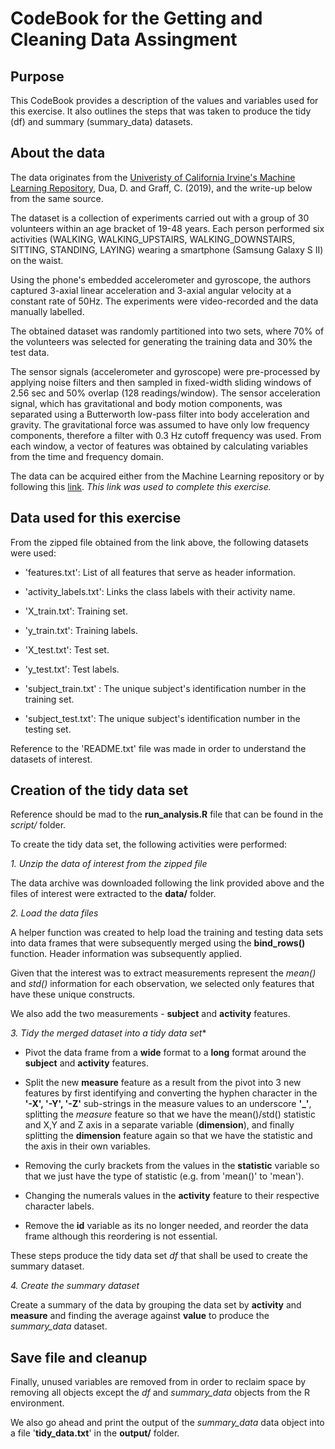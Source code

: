 # CodeBook for the Getting and Cleaning Data Assingment

## Purpose

This CodeBook provides a description of the values and variables used for this exercise. It also outlines the steps that was taken to produce the tidy (df) and summary (summary_data) datasets.

## About the data

The data originates from the [Univeristy of California Irvine's Machine Learning Repository](http://archive.ics.uci.edu/ml), Dua, D. and Graff, C. (2019), and the write-up below from the same source.

The dataset is a collection of experiments carried out with a group of 30 volunteers within an age bracket of 19-48 years. Each person performed six activities (WALKING, WALKING_UPSTAIRS, WALKING_DOWNSTAIRS, SITTING, STANDING, LAYING) wearing a smartphone (Samsung Galaxy S II) on the waist. 

Using the phone's embedded accelerometer and gyroscope, the authors captured 3-axial linear acceleration and 3-axial angular velocity at a constant rate of 50Hz. The experiments were video-recorded and the data manually labelled. 

The obtained dataset was randomly partitioned into two sets, where 70% of the volunteers was selected for generating the training data and 30% the test data.

The sensor signals (accelerometer and gyroscope) were pre-processed by applying noise filters and then sampled in fixed-width sliding windows of 2.56 sec and 50% overlap (128 readings/window). The sensor acceleration signal, which has gravitational and body motion components, was separated using a Butterworth low-pass filter into body acceleration and gravity. The gravitational force was assumed to have only low frequency components, therefore a filter with 0.3 Hz cutoff frequency was used. From each window, a vector of features was obtained by calculating variables from the time and frequency domain.

The data can be acquired either from the Machine Learning repository or by following this [link](https://d396qusza40orc.cloudfront.net/getdata%2Fprojectfiles%2FUCI%20HAR%20Dataset.zip). *This link was used to complete this exercise.*

## Data used for this exercise

From the zipped file obtained from the link above, the following datasets were used:

- 'features.txt': List of all features that serve as header information.

- 'activity_labels.txt': Links the class labels with their activity name.

- 'X_train.txt': Training set.

- 'y_train.txt': Training labels.

- 'X_test.txt': Test set.

- 'y_test.txt': Test labels.

- 'subject_train.txt' : The unique subject's identification number in the training set.

- 'subject_test.txt': The unique subject's identification number in the testing set.

Reference to the 'README.txt' file was made in order to understand the datasets of interest.

## Creation of the tidy data set

Reference should be mad to the **run_analysis.R** file that can be found in the *script/* folder.

To create the tidy data set, the following activities were performed:

*1. Unzip the data of interest from the zipped file*

The data archive was downloaded following the link provided above and the files of interest were extracted to the **data/** folder.

*2. Load the data files*

A helper function was created to help load the training and testing data sets into data frames that were subsequently merged using the **bind_rows()** function. Header information was subsequently applied. 

Given that the interest was to extract measurements represent the *mean()* and *std()* information for each observation, we selected only features that have these unique constructs.

We also add the two measurements - **subject** and **activity** features.

*3. Tidy the merged dataset into a tidy data set**

- Pivot the data frame from a **wide** format to a **long** format around the **subject** and **activity** features.

- Split the new **measure** feature as a result from the pivot into 3 new features by first identifying and converting the hyphen character in the **'-X', '-Y', '-Z'** sub-strings in the measure values to an underscore **'_'**, splitting the *measure* feature so that we have the mean()/std() statistic and X,Y and Z axis in a separate variable (**dimension**), and finally splitting the **dimension** feature again so that we have the statistic and the axis in their own variables.

- Removing the curly brackets from the values in the **statistic** variable so that we just have the type of statistic (e.g. from 'mean()' to 'mean').

- Changing the numerals values in the **activity** feature to their respective character labels.

- Remove the **id** variable as its no longer needed, and reorder the data frame although this reordering is not essential.

These steps produce the tidy data set *df* that shall be used to create the summary dataset.

*4. Create the summary dataset*

Create a summary of the data by grouping the data set by **activity** and **measure** and finding the average against **value** to produce the *summary_data* dataset.

## Save file and cleanup

Finally, unused variables are removed from in order to reclaim space by removing all objects except the *df* and *summary_data* objects from the R environment.

We also go ahead and print the output of the *summary_data* data object into a file '**tidy_data.txt**' in the **output/** folder.
